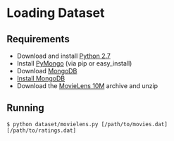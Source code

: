 # Loading Dataset

## Requirements

- Download and install [Python 2.7](https://www.python.org/downloads/)
- Install [PyMongo](http://api.mongodb.org/python/current/installation.html) (via pip or easy_install)
- Download [MongoDB](http://www.mongodb.org/downloads)
- [Install MongoDB](http://docs.mongodb.org/manual/installation/)
- Download the [MovieLens 10M](http://grouplens.org/datasets/movielens/) archive and unzip

## Running

    $ python dataset/movielens.py [/path/to/movies.dat] [/path/to/ratings.dat]
